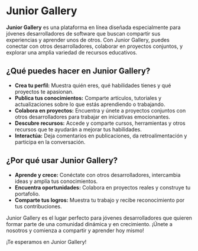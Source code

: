 # Junior Gallery

**Junior Gallery** es una plataforma en línea diseñada especialmente para jóvenes desarrolladores de software que buscan compartir sus experiencias y aprender unos de otros. Con Junior Gallery, puedes conectar con otros desarrolladores, colaborar en proyectos conjuntos, y explorar una amplia variedad de recursos educativos.

## ¿Qué puedes hacer en Junior Gallery?

- **Crea tu perfil:** Muestra quién eres, qué habilidades tienes y qué proyectos te apasionan.
- **Publica tus conocimientos:** Comparte artículos, tutoriales y actualizaciones sobre lo que estás aprendiendo o trabajando.
- **Colabora en proyectos:** Encuentra y únete a proyectos conjuntos con otros desarrolladores para trabajar en iniciativas emocionantes.
- **Descubre recursos:** Accede y comparte cursos, herramientas y otros recursos que te ayudarán a mejorar tus habilidades.
- **Interactúa:** Deja comentarios en publicaciones, da retroalimentación y participa en la conversación.

## ¿Por qué usar Junior Gallery?

- **Aprende y crece:** Conéctate con otros desarrolladores, intercambia ideas y amplía tus conocimientos.
- **Encuentra oportunidades:** Colabora en proyectos reales y construye tu portafolio.
- **Comparte tus logros:** Muestra tu trabajo y recibe reconocimiento por tus contribuciones.

Junior Gallery es el lugar perfecto para jóvenes desarrolladores que quieren formar parte de una comunidad dinámica y en crecimiento. ¡Únete a nosotros y comienza a compartir y aprender hoy mismo!

¡Te esperamos en Junior Gallery!


